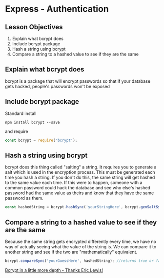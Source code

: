 # Express - Authentication

## Lesson Objectives
1. Explain what bcrypt does
1. Include bcrypt package
1. Hash a string using bcrypt
1. Compare a string to a hashed value to see if they are the same

## Explain what bcrypt does

bcrypt is a package that will encrypt passwords so that if your database gets hacked, people's passwords won't be exposed

## Include bcrypt package

Standard install

```
npm install bcrypt --save
```

and require

```javascript
const bcrypt = require('bcrypt');
```

## Hash a string using bcrypt

bcrypt does this thing called "salting" a string.  It requires you to generate a salt which is used in the encryption process.  This must be generated each time you hash a string.  If you don't do this, the same string will get hashed to the same value each time.  If this were to happen, someone with a common password could hack the database and see who else's hashed password had the same value as theirs and know that they have the same password as them.

```javascript
const hashedString = bcrypt.hashSync('yourStringHere', bcrypt.genSaltSync(10));
```

## Compare a string to a hashed value to see if they are the same

Because the same string gets encrypted differently every time, we have no way of actually seeing what the value of the string is.  We can compare it to another string and see if the two are "mathematically" equivalent.

```javascript
bcrypt.compareSync('yourGuessHere', hashedString); //returns true or false
```

[Bcrypt in a little more depth - Thanks Eric Lewis!](https://all-about-bcrypt.glitch.me/)
